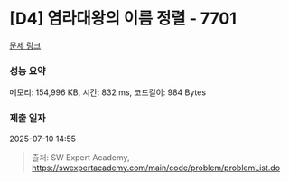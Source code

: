 # [D4] 염라대왕의 이름 정렬 - 7701 

[문제 링크](https://swexpertacademy.com/main/code/problem/problemDetail.do?contestProbId=AWqU0zh6rssDFARG) 

### 성능 요약

메모리: 154,996 KB, 시간: 832 ms, 코드길이: 984 Bytes

### 제출 일자

2025-07-10 14:55



> 출처: SW Expert Academy, https://swexpertacademy.com/main/code/problem/problemList.do